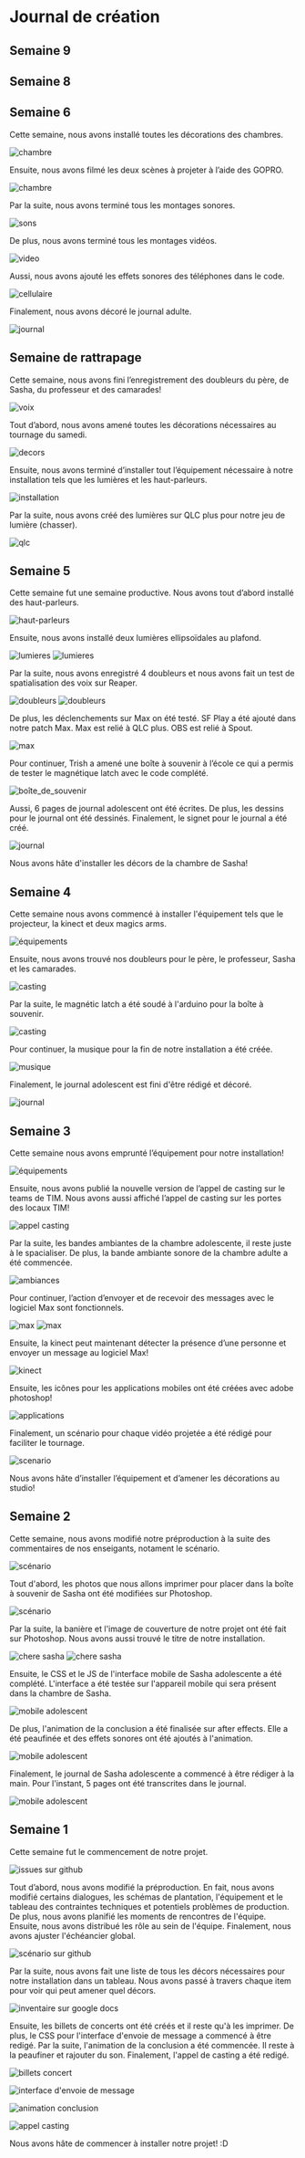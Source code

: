 # Journal de création

## Semaine 9

## Semaine 8

## Semaine 6
Cette semaine, nous avons installé toutes les décorations des chambres.

![chambre](medias/jw-chambre.jpg)


Ensuite, nous avons filmé les deux scènes à projeter à l’aide des GOPRO.

![chambre](medias/jw-tournage.jpg)


Par la suite, nous avons terminé tous les montages sonores.

![sons](medias/jw-montage_sonore_fini.png)


De plus, nous avons terminé tous les montages vidéos.

![video](medias/jw-montage_video_fini.png)


Aussi, nous avons ajouté les effets sonores des téléphones dans le code.

![cellulaire](medias/k-deux-telephone.png)


Finalement, nous avons décoré le journal adulte.

![journal](medias/jw-journal_adulte.jpg)


## Semaine de rattrapage
Cette semaine, nous avons fini l’enregistrement des doubleurs du père, de Sasha, du professeur et des camarades!

![voix](medias/jw-doubleurs.jpg)


Tout d’abord, nous avons amené toutes les décorations nécessaires au tournage du samedi.

![decors](medias/jw-amener_decors.jpg)


Ensuite, nous avons terminé d’installer tout l’équipement nécessaire à notre installation tels que les lumières et les haut-parleurs.

![installation](medias/jw-fini_installation.jpg)


Par la suite, nous avons créé des lumières sur QLC plus pour notre jeu de lumière (chasser).

![qlc](medias/jw-qlc_chasser.gif)


## Semaine 5
Cette semaine fut une semaine productive. Nous avons tout d’abord installé des haut-parleurs.

![haut-parleurs](medias/jw-speaker_arm.jpg)


Ensuite, nous avons installé deux lumières ellipsoïdales au plafond.

![lumieres](medias/jw-lumiere_ellipse.jpg)
![lumieres](medias/jw-lumiere_spot.jpg)

Par la suite, nous avons enregistré 4 doubleurs et nous avons fait un test de spatialisation des voix sur Reaper.

![doubleurs](medias/jw-doubleur_01.jpg)
![doubleurs](medias/jw-doubleur_02.jpg)

De plus, les déclenchements sur Max on été testé. SF Play a été ajouté dans notre patch Max. Max est relié à QLC plus. OBS est relié à Spout.

![max](medias/k-timeline.PNG)


Pour continuer, Trish a amené une boîte à souvenir à l’école ce qui a permis de tester le magnétique latch avec le code complété. 

![boîte_de_souvenir](medias/a-patchmax.PNG)


Aussi, 6 pages de journal adolescent ont été écrites. De plus, les dessins pour le journal ont été dessinés. Finalement, le signet pour le journal a été créé. 

![journal](medias/s-dessins_journal.jpg)


Nous avons hâte d'installer les décors de la chambre de Sasha!


## Semaine 4
Cette semaine nous avons commencé à installer l'équipement tels que le projecteur, la kinect et deux magics arms.

![équipements](medias/jw-projecteur_02.jpg)


Ensuite, nous avons trouvé nos doubleurs pour le père, le professeur, Sasha et les camarades.

![casting](medias/jw-casting_02.jpg)


Par la suite, le magnétic latch a été soudé à l'arduino pour la boîte à souvenir.

![casting](medias/jw-soudure.jpg)


Pour continuer, la musique pour la fin de notre installation a été créée.

![musique](medias/s-musique_conclusion.gif)


Finalement, le journal adolescent est fini d'être rédigé et décoré.

![journal](medias/s-journal_ado_02.jpg)

## Semaine 3
Cette semaine nous avons emprunté l’équipement pour notre installation!

![équipements](medias/jw-equipement_01.jpg)


Ensuite, nous avons publié la nouvelle version de l’appel de casting sur le teams de TIM. Nous avons aussi affiché l’appel de casting sur les portes des locaux TIM!

![appel casting](medias/jw-appel_casting_V2.JPG)


Par la suite, les bandes ambiantes de la chambre adolescente, il reste juste à le spacialiser. De plus, la bande ambiante sonore de la chambre adulte a été commencée.

![ambiances](medias/t-ambiance_adolescente.png)


Pour continuer, l’action d’envoyer et de recevoir des messages avec le logiciel Max sont fonctionnels.

![max](medias/k-connexion_max_web.gif)
![max](medias/k-connexion_max_cellulaire.gif)


Ensuite, la kinect peut maintenant détecter la présence d’une personne et envoyer un message au logiciel Max!

![kinect](medias/jw-_max_01.jpg)


Ensuite, les icônes pour les applications mobiles ont été créées avec adobe photoshop! 

![applications](medias/a-applications.png)


Finalement, un scénario pour chaque vidéo projetée a été rédigé pour faciliter le tournage. 

![scenario](medias/s-scenario.JPG)


Nous avons hâte d’installer l’équipement et d’amener les décorations au studio!

## Semaine 2
Cette semaine, nous avons modifié notre préproduction à la suite des commentaires de nos enseigants, notament le scénario.

![scénario](medias/jw-scene_conclusion.png)


Tout d'abord, les photos que nous allons imprimer pour placer dans la boîte à souvenir de Sasha ont été modifiées sur Photoshop.

![scénario](medias/jw-photos_souvenirs.png)


Par la suite, la banière et l'image de couverture de notre projet ont été fait sur Photoshop. Nous avons aussi trouvé le titre de notre installation.

![chere sasha](medias/t-couverture.png)
![chere sasha](medias/t-banniere.png)


Ensuite, le CSS et le JS de l'interface mobile de Sasha adolescente a été complété. L'interface a été testée sur l'appareil mobile qui sera présent dans la chambre de Sasha. 

![mobile adolescent](medias/k-mobile.jpg)


De plus, l'animation de la conclusion a été finalisée sur after effects. Elle a été peaufinée et des effets sonores ont été ajoutés à l'animation.

![mobile adolescent](medias/jw-scene_conclusion.png)


Finalement, le journal de Sasha adolescente a commencé à être rédiger à la main. Pour l'instant, 5 pages ont été transcrites dans le journal. 

![mobile adolescent](medias/s-journal_ado.jpg)

## Semaine 1

Cette semaine fut le commencement de notre projet.

![issues sur github](medias/jw-semaine1_issues.png)


Tout d’abord, nous avons modifié la préproduction. En fait, nous avons modifié certains dialogues, les schémas de plantation, l'équipement et le tableau des contraintes techniques et potentiels problèmes de production. De plus, nous avons planifié les moments de rencontres de l'équipe. Ensuite, nous avons distribué les rôle au sein de l'équipe. Finalement, nous avons ajuster l'échéancier global.

![scénario sur github](medias/jw_scenario.JPG)


Par la suite, nous avons fait une liste de tous les décors nécessaires pour notre installation dans un tableau. Nous avons passé à travers chaque item pour voir qui peut amener quel décors. 

![inventaire sur google docs](medias/jw_inventaire.png)


Ensuite, les billets de concerts ont été créés et il reste qu'à les imprimer. De plus, le CSS pour l'interface d'envoie de message a commencé à être redigé. Par la suite, l'animation de la conclusion a été commencée. Il reste à la peaufiner et rajouter du son. Finalement, l'appel de casting a été redigé.

![billets concert](medias/s_billet.JPG)

![interface d'envoie de message](medias/k-semaine1_interface_envoie.png)

![animation conclusion](medias/a-animation_conclusion.gif)

![appel casting](medias/a-t-appel_casting.png)

Nous avons hâte de commencer à installer notre projet! :D




